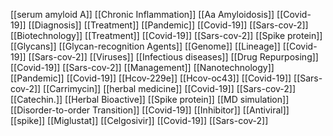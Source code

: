 [[serum amyloid A]]
[[Chronic Inflammation]]
[[Aa Amyloidosis]]
[[Covid-19]]
[[Diagnosis]]
[[Treatment]]
[[Pandemic]]
[[Covid-19]]
[[Sars-cov-2]]
[[Biotechnology]]
[[Treatment]]
[[Covid-19]]
[[Sars-cov-2]]
[[Spike protein]]
[[Glycans]]
[[Glycan-recognition Agents]]
[[Genome]]
[[Lineage]]
[[Covid-19]]
[[Sars-cov-2]]
[[Viruses]]
[[Infectious diseases]]
[[Drug Repurposing]]
[[Covid-19]]
[[Sars-cov-2]]
[[Management]]
[[Nanotechnology]]
[[Pandemic]]
[[Covid-19]]
[[Hcov-229e]]
[[Hcov-oc43]]
[[Covid-19]]
[[Sars-cov-2]]
[[Carrimycin]]
[[herbal medicine]]
[[Covid-19]]
[[Sars-cov-2]]
[[Catechin.]]
[[Herbal Bioactive]]
[[Spike protein]]
[[MD simulation]]
[[Disorder-to-order Transition]]
[[Covid-19]]
[[Inhibitor]]
[[Antiviral]]
[[spike]]
[[Miglustat]]
[[Celgosivir]]
[[Covid-19]]
[[Sars-cov-2]]
